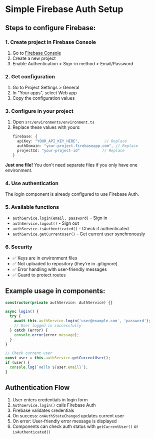 # Simple Firebase Auth Setup

## Steps to configure Firebase:

### 1. Create project in Firebase Console
1. Go to [Firebase Console](https://console.firebase.google.com/)
2. Create a new project
3. Enable Authentication > Sign-in method > Email/Password

### 2. Get configuration
1. Go to Project Settings > General
2. In "Your apps", select Web app
3. Copy the configuration values

### 3. Configure in your project
1. Open `src/environments/environment.ts`
2. Replace these values with yours:
   ```typescript
   firebase: {
     apiKey: "YOUR_API_KEY_HERE",           // Replace
     authDomain: "your-project.firebaseapp.com", // Replace  
     projectId: "your-project-id"          // Replace
   }
   ```

**Just one file!** You don't need separate files if you only have one environment.

### 4. Use authentication
The login component is already configured to use Firebase Auth.

### 5. Available functions
- `authService.login(email, password)` - Sign in
- `authService.logout()` - Sign out
- `authService.isAuthenticated()` - Check if authenticated
- `authService.getCurrentUser()` - Get current user synchronously

### 6. Security
- ✅ Keys are in environment files
- ✅ Not uploaded to repository (they're in .gitignore)
- ✅ Error handling with user-friendly messages
- ✅ Guard to protect routes

## Example usage in components:
```typescript
constructor(private authService: AuthService) {}

async login() {
  try {
    await this.authService.login('user@example.com', 'password');
    // User logged in successfully
  } catch (error) {
    console.error(error.message);
  }
}

// Check current user
const user = this.authService.getCurrentUser();
if (user) {
  console.log(`Hello ${user.email}`);
}
```

## Authentication Flow
1. User enters credentials in login form
2. `AuthService.login()` calls Firebase Auth
3. Firebase validates credentials
4. On success: `onAuthStateChanged` updates current user
5. On error: User-friendly error message is displayed
6. Components can check auth status with `getCurrentUser()` or `isAuthenticated()`
